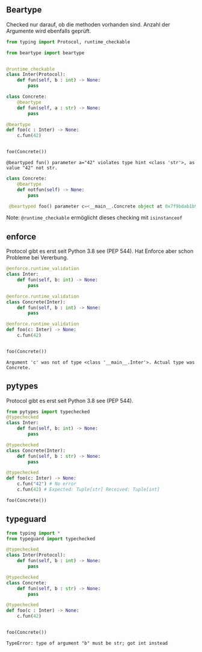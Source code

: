 ## Beartype

Checked nur darauf, ob die methoden vorhanden sind. Anzahl der Argumente wird ebenfalls geprüft.
```python
from typing import Protocol, runtime_checkable

from beartype import beartype


@runtime_checkable
class Inter(Protocol):
    def fun(self, b : int) -> None:
        pass

class Concrete:
    @beartype
    def fun(self, a : str) -> None:
        pass

@beartype
def foo(c : Inter) -> None:
    c.fun(42)


foo(Concrete())
```

```
@beartyped fun() parameter a="42" violates type hint <class 'str'>, as value "42" not str.
```

```python
class Concrete:
    @beartype
    def notfun(self) -> None:
        pass
```
```python
 @beartyped foo() parameter c=<__main__.Concrete object at 0x7f9bdab1b940> violates type hint <class '__main__.Inter'>, as value <__main__.Concrete object at 0x7f9bdab1b940> not <protocol "__main__.Inter">.
```

Note: `@runtime_checkable` ermöglicht dieses checking mit `isinstanceof`

## enforce

Protocol gibt es erst seit Python 3.8 see (PEP 544). Hat Enforce aber schon Probleme bei Vererbung.

```python
@enforce.runtime_validation
class Inter:
    def fun(self, b: int) -> None:
        pass

@enforce.runtime_validation
class Concrete(Inter):
    def fun(self, b : int) -> None:
        pass

@enforce.runtime_validation
def foo(c: Inter) -> None:
    c.fun(42)


foo(Concrete())
```
```
Argument 'c' was not of type <class '__main__.Inter'>. Actual type was Concrete.
```

## pytypes

Protocol gibt es erst seit Python 3.8 see (PEP 544).

```python
from pytypes import typechecked
@typechecked
class Inter:
    def fun(self, b: int) -> None:
        pass

@typechecked
class Concrete(Inter):
    def fun(self, b : str) -> None:
        pass

@typechecked
def foo(c: Inter) -> None:
    c.fun("42") # No error
    c.fun(42) # Expected: Tuple[str] Received: Tuple[int]

foo(Concrete()) 
```

## typeguard

```python
from typing import *
from typeguard import typechecked

@typechecked
class Inter(Protocol):
    def fun(self, b : int) -> None:
        pass

@typechecked
class Concrete:
    def fun(self, b : str) -> None:
        pass

@typechecked
def foo(c : Inter) -> None:
    c.fun(42)


foo(Concrete())
```
```
TypeError: type of argument "b" must be str; got int instead
```


